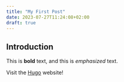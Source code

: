 ```yaml
---
title: "My First Post"
date: 2023-07-27T11:24:08+02:00
draft: true
---
```


## Introduction

This is **bold** text, and this is *emphasized* text.

Visit the [Hugo](https://gohugo.io) website!
